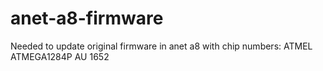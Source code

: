 # anet-a8-firmware
Needed to update original firmware in anet a8 with chip numbers: ATMEL ATMEGA1284P AU 1652
